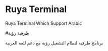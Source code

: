 # Ruya Terminal

Ruya Terminal Which Support Arabic

#طرفية رؤية

برنامج طرفية لنظام التشغيل رؤية مع دعم للغة العربية
